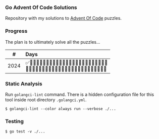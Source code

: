 ### Go Advent Of Code Solutions

Repository with my solutions to [Advent Of Code](https://adventofcode.com) puzzles.

### Progress

The plan is to ultimately solve all the puzzles...

|  #   | Days                                                                                                     |
|:----:|:---------------------------------------------------------------------------------------------------------|
| 2024 | ✅🔲🔲🔲🔲🔲🔲🔲🔲🔲🔲🔲🔲🔲🔲🔲🔲🔲🔲🔲🔲🔲🔲🔲🔲<br/>🔲🔲🔲🔲🔲🔲🔲🔲🔲🔲🔲🔲🔲🔲🔲🔲🔲🔲🔲🔲🔲🔲🔲🔲🔲 |

### Static Analysis

Run `golangci-lint` command. There is a hidden configuration file for this tool inside root directory `.golangci.yml`.

```
$ golangci-lint --color always run --verbose ./...
```

### Testing

```
$ go test -v ./...
```
